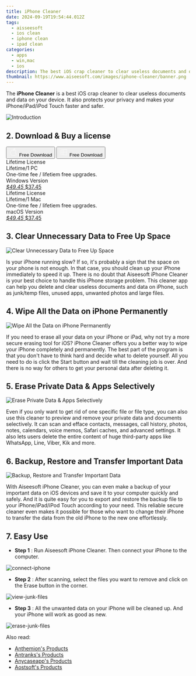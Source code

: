 ```yaml
---
title: iPhone Cleaner
date: 2024-09-19T19:54:44.012Z
tags: 
  - aisseesoft
  - ios clean
  - iphone clean
  - ipad clean
categories: 
  - apps
  - win,mac
  - ios
description: The best iOS crap cleaner to clear useless documents and data on your device. It also protects your privacy and makes your iPhone/iPad/iPod Touch faster and safer.
thumbnail: https://www.aiseesoft.com/images/iphone-cleaner/banner.png
---
```


The **iPhone Cleaner** is a best iOS crap cleaner to clear useless documents and data on your device. It also protects your privacy and makes your iPhone/iPad/iPod Touch faster and safer.

![Introduction](https://www.aiseesoft.com/images/iphone-cleaner/banner.png)

## 2. Download & Buy a license

<div class="mx-auto flex items-center justify-center space-x-4">
  <button 
  onclick="javascript:window.open('https://secure.2checkout.com/order/checkout.php?PRODS=35345930&QTY=1&COUPON=AISEOHC&DESIGN_TYPE=2&SHORT_FORM=1&AFFILIATE=108875&CART=1', '_blank');
    window.open('https://download.aiseesoft.com/mac/iphone-cleaner-for-mac.dmg', '_blank');void(0);"
  class="flex flex-row font-bold rounded-lg text-lg w-48 h-16 bg-[#FF8014] text-[#ffffff] items-center justify-center p-2">
    <svg width="24px" height="24px" viewBox="0 0 24 24" xmlns="http://www.w3.org/2000/svg" color="#ffffff" fill="none" stroke="currentColor" stroke-width="3" stroke-linecap="round" stroke-linejoin="round"><path d="M16 2C16.3632 4.17921 14.0879 5.83084 12.8158 6.57142C12.4406 6.78988 12.0172 6.5117 12.0819 6.08234C12.2993 4.63878 13.0941 2.00008 16 2Z" stroke="#f8f7f7" stroke-width="1.5"></path><path d="M9 6.5C9.89676 6.5 10.6905 6.69941 11.2945 6.92013C12.0563 7.19855 12.9437 7.19854 13.7055 6.92012C14.3094 6.6994 15.1032 6.5 15.9999 6.5C17.0852 6.5 18.4649 7.08889 19.4999 8.26666C16 11 17 15.5 20.269 16.6916C19.2253 19.5592 17.2413 21.5 15.4999 21.5C13.9999 21.5 14 20.8 12.5 20.8C11 20.8 11 21.5 9.5 21.5C7 21.5 4 17.5 4 12.5C4 8.5 7 6.5 9 6.5Z" stroke="#f8f7f7" stroke-width="1.5"></path></svg>    
    <span class="font-medium mx-auto">Free Download</span>  
  </button>
  <button 
  onclick="javascript:window.open('https://secure.2checkout.com/order/checkout.php?PRODS=34015782&QTY=1&COUPON=AISEOHC&DESIGN_TYPE=2&SHORT_FORM=1&AFFILIATE=108875&CART=1', '_blank');
    window.open('https://download.aiseesoft.com/iphone-cleaner.exe', '_blank');void(0);"
  class="flex flex-row font-bold rounded-lg text-lg w-48 h-16 bg-[#FF8014] text-[#ffffff] items-center justify-center p-2">
    <svg width="24px" height="24px" viewBox="0 0 24 24" xmlns="http://www.w3.org/2000/svg" color="#ffffff" fill="none" stroke="currentColor" stroke-width="3" stroke-linecap="round" stroke-linejoin="round"><path d="M4 16.9865V7.01353C4 6.71792 4.21531 6.46636 4.50737 6.42072L19.3074 4.10822C19.6713 4.05137 20 4.33273 20 4.70103V19.299C20 19.6673 19.6713 19.9486 19.3074 19.8918L4.50737 17.5793C4.21531 17.5336 4 17.2821 4 16.9865Z" stroke="#f8f7f7" stroke-width="1.5"></path><path d="M4 12H20" stroke="#f8f7f7" stroke-width="1.5"></path><path d="M10.5 5.5V18.5" stroke="#f8f7f7" stroke-width="1.5"></path></svg>
    <span class="font-medium mx-auto">Free Download</span>  
  </button>
</div>

<div class="mx-auto flex items-center justify-center">
  <div class="m-8 grid grid-cols-1 gap-6 xl:grid-cols-2">
    <div class="flex w-full flex-col rounded-2xl bg-[#ffffff] text-[#374151] shadow-xl xl:w-96">
      <div class="flex h-full flex-col p-8">
        <div class="pb-6 text-3xl font-bold">Lifetime License</div>
        <div class="pb-12 text-lg">
          Lifetime/1 PC
          <div class="text-xs">One-time fee / lifetiem free upgrades.</div>
          <div class="text-xs">Windows Version</div>
        </div>
        <div class="flex flex-col gap-3 text-base"></div>
        <div class="flex flex-grow"></div>
        <div class="flex pt-10">
          <a href="https://secure.2checkout.com/order/checkout.php?PRODS=34015782&QTY=1&COUPON=AISEOHC&DESIGN_TYPE=2&SHORT_FORM=1&AFFILIATE=108875&CART=1" class="w-full transform cursor-pointer rounded-lg bg-[#7e22ce] p-3 text-center text-xl font-bold !text-[#ffffff] !no-underline transition-transform hover:bg-purple-800 active:scale-95"> 
           <em class="text-base line-through !text-[#c5c5c5]">$49.45</em>
            $37.45
          </a>
        </div>
      </div>
    </div>
    <div class="flex w-full flex-col rounded-2xl bg-[#ffffff] text-[#374151] shadow-xl xl:w-96">
      <div class="flex h-full flex-col p-8">
        <div class="pb-6 text-3xl font-bold">Lifetime License</div>
        <div class="pb-12 text-lg">
          Lifetime/1 Mac
          <div class="text-xs">One-time fee / lifetiem free upgrades.</div>
          <div class="text-xs">macOS Version</div>
        </div>
        <div class="flex flex-col gap-3 text-base"></div>
        <div class="flex flex-grow"></div>
        <div class="flex pt-10">
          <a href="https://secure.2checkout.com/order/checkout.php?PRODS=35345930&QTY=1&COUPON=AISEOHC&DESIGN_TYPE=2&SHORT_FORM=1&AFFILIATE=108875&CART=1" class="w-full transform cursor-pointer rounded-lg bg-[#7e22ce] p-3 text-center text-xl font-bold !text-[#ffffff] !no-underline transition-transform hover:bg-purple-800 active:scale-95">
           <em class="text-base line-through !text-[#c5c5c5]">$49.45</em>
            $37.45
          </a>
        </div>
      </div>
    </div>   
  </div>
</div>

## 3. Clear Unnecessary Data to Free Up Space

![Clear Unnecessary Data to Free Up Space](https://www.aiseesoft.com/images/iphone-cleaner/clear-unnecessary-data.png)

Is your iPhone running slow? If so, it's probably a sign that the space on your phone is not enough. In that case, you should clean up your iPhone immediately to speed it up. There is no doubt that Aiseesoft iPhone Cleaner is your best choice to handle this iPhone storage problem. This cleaner app can help you delete and clear useless documents and data on iPhone, such as junk/temp files, unused apps, unwanted photos and large files.

## 4. Wipe All the Data on iPhone Permanently

![Wipe All the Data on iPhone Permanently](https://www.aiseesoft.com/images/iphone-cleaner/wipe-all-data.png)

If you need to erase all your data on your iPhone or iPad, why not try a more secure erasing tool for iOS? iPhone Cleaner offers you a better way to wipe your iPhone completely and permanently. The best part of the program is that you don't have to think hard and decide what to delete yourself. All you need to do is click the Start button and wait till the cleaning job is over. And there is no way for others to get your personal data after deleting it.

## 5. Erase Private Data & Apps Selectively

![Erase Private Data & Apps Selectively](https://www.aiseesoft.com/images/iphone-cleaner/erase-private-data.png)

Even if you only want to get rid of one specific file or file type, you can also use this cleaner to preview and remove your private data and documents selectively. It can scan and efface contacts, messages, call history, photos, notes, calendars, voice memos, Safari caches, and advanced settings. It also lets users delete the entire content of huge third-party apps like WhatsApp, Line, Viber, Kik and more.

## 6. Backup, Restore and Transfer Important Data

![Backup, Restore and Transfer Important Data](https://www.aiseesoft.com/images/iphone-cleaner/transfer-important-data.png)

With Aiseesoft iPhone Cleaner, you can even make a backup of your important data on iOS devices and save it to your computer quickly and safely. And it is quite easy for you to export and restore the backup file to your iPhone/iPad/iPod Touch according to your need. This reliable secure cleaner even makes it possible for those who want to change their iPhone to transfer the data from the old iPhone to the new one effortlessly.

## 7. Easy Use

- **Step 1** : Run Aiseesoft iPhone Cleaner. Then connect your iPhone to the computer.

![connect-iphone](https://www.aiseesoft.com/images/iphone-cleaner/connect-iphone.jpg)

- **Step 2** : After scanning, select the files you want to remove and click on the Erase button in the corner.

![view-junk-files](https://www.aiseesoft.com/images/iphone-cleaner/view-junk-files.jpg)

- **Step 3** : All the unwanted data on your iPhone will be cleaned up. And your iPhone will work as good as new.

![erase-junk-files](https://www.aiseesoft.com/images/iphone-cleaner/erase-junk-files.jpg)

<ins class="adsbygoogle"
      style="display:block"
      data-ad-client="ca-pub-7571918770474297"
      data-ad-slot="8358498916"
      data-ad-format="auto"
      data-full-width-responsive="true"></ins>

<span class="atpl-alsoreadstyle">Also read:</span>
<div><ul>
<li><a href="https://tools.techidaily.com/anthemion/products/"><u>Anthemion's Products</u></a></li>
<li><a href="https://tools.techidaily.com/antranks/products/"><u>Antranks's Products</u></a></li>
<li><a href="https://tools.techidaily.com/anycaseapp/products/"><u>Anycaseapp's Products</u></a></li>
<li><a href="https://tools.techidaily.com/aostsoft/products/"><u>Aostsoft's Products</u></a></li>
</ul></div>

